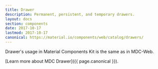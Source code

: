 ```yaml
---
title: Drawer
description: Permanent, persistent, and temporary drawers.
layout: docs
section: components
date: 2017-10-17
lastmod: 2017-10-17
canonical: https://material.io/components/web/catalog/drawers/
---
```


Drawer's usage in Material Components Kit is the same as in MDC-Web.

[Learn more about MDC Drawer]({{ page.canonical }}).
